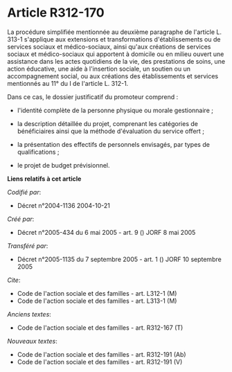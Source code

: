 # Article R312-170

La procédure simplifiée mentionnée au deuxième paragraphe de l'article L. 313-1 s'applique aux extensions et transformations
d'établissements ou de services sociaux et médico-sociaux, ainsi qu'aux créations de services sociaux et médico-sociaux qui
apportent à domicile ou en milieu ouvert une assistance dans les actes quotidiens de la vie, des prestations de soins, une
action éducative, une aide à l'insertion sociale, un soutien ou un accompagnement social, ou aux créations des établissements
et services mentionnés au 11° du I de l'article L. 312-1.

Dans ce cas, le dossier justificatif du promoteur comprend :

- l'identité complète de la personne physique ou morale gestionnaire ;

- la description détaillée du projet, comprenant les catégories de bénéficiaires ainsi que la méthode d'évaluation du service
offert ;

- la présentation des effectifs de personnels envisagés, par types de qualifications ;

- le projet de budget prévisionnel.

**Liens relatifs à cet article**

_Codifié par_:

  - Décret n°2004-1136 2004-10-21

_Créé par_:

  - Décret n°2005-434 du 6 mai 2005 - art. 9 () JORF 8 mai 2005

_Transféré par_:

  - Décret n°2005-1135 du 7 septembre 2005 - art. 1 () JORF 10 septembre 2005

_Cite_:

  - Code de l'action sociale et des familles - art. L312-1 (M)
  - Code de l'action sociale et des familles - art. L313-1 (M)

_Anciens textes_:

  - Code de l'action sociale et des familles - art. R312-167 (T)

_Nouveaux textes_:

  - Code de l'action sociale et des familles - art. R312-191 (Ab)
  - Code de l'action sociale et des familles - art. R312-191 (V)
